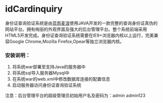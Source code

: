 idCardinquiry
=============

身份证查询验证系统是由[蓝雨麦浪](http://blog.mqc.cc)使用JAVA开发的一款完整的查询身份证真伪的网站平台。拥有绚丽的外观界面及强大的后台管理平台。整个系统前端采用HTML5开发完成。身份证查询验证系统需要在IE9+浏览器内核以上运行，完美兼容Google Chrome,Mozilla Firefox,Opear等独立浏览器内核。

### 安装说明：
1. 将系统war部署至支持Java的服务器中
2. 将系统sql导入服务器Mysql中
3. 在系统war的web.xml中修改数据库连接的配置信息
4. 启动服务器访问身份证查询验证系统

注意：后台管理平台的超级管理员初始用户名及密码为：admin admin123
